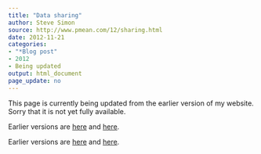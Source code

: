 ```yaml
---
title: "Data sharing"
author: Steve Simon
source: http://www.pmean.com/12/sharing.html
date: 2012-11-21
categories:
- "*Blog post"
- 2012
- Being updated
output: html_document
page_update: no
---
```


This page is currently being updated from the earlier version of my website. Sorry that it is not yet fully available.

<!---More--->

 
Earlier versions are [here][sim1] and [here][sim2].
 
[sim1]: http://www.pmean.com/12/sharing.html
[sim2]: http://new.pmean.com/data-sharing-articles/
 

Earlier versions are [here][sim1] and [here][sim2].
 
[sim1]: http://www.pmean.com/12/sharing.html
[sim2]: http://new.pmean.com/data-sharing-articles/
